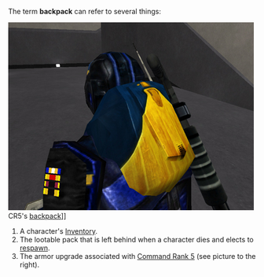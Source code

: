 The term **backpack** can refer to several things:

![](../images/NCBackpack2.jpg "fig:NCBackpack2.jpg") CR5's
[backpack](Backpack.md)\]\]

1. A character's [Inventory](Inventory.md).
2. The lootable pack that is left behind when a character dies and elects to
   [respawn](Respawn.md).
3. The armor upgrade associated with
   [Command Rank 5](Command_Rank.md#Command_Rank_5_CR5) (see picture to the
   right).


